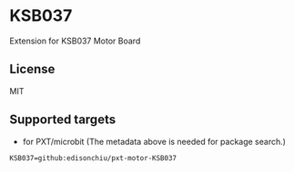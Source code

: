 # KSB037

Extension for KSB037 Motor Board

## License

MIT

## Supported targets

* for PXT/microbit
(The metadata above is needed for package search.)

```package
KSB037=github:edisonchiu/pxt-motor-KSB037
```
